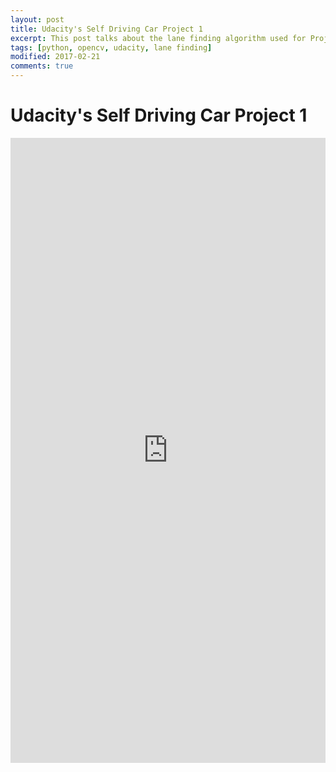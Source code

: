 ```yaml
---
layout: post
title: Udacity's Self Driving Car Project 1
excerpt: This post talks about the lane finding algorithm used for Project 1 
tags: [python, opencv, udacity, lane finding]
modified: 2017-02-21
comments: true
---
```


# Udacity's Self Driving Car Project 1

<iframe scrolling="no" frameborder="0"
    style="position: relative; height: 1000; width: 100%;"
    src="http://nbviewer.jupyter.org/github/ssarangi/CarND-LaneLines-P1/blob/master/writeup.ipynb"
    frameborder="0"></iframe>